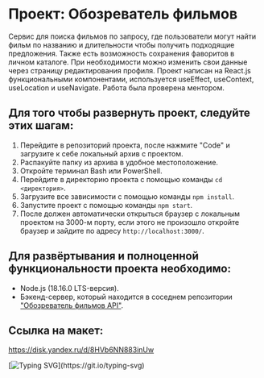 # Проект: Обозреватель фильмов

Сервис для поиска фильмов по запросу, где пользователи могут найти фильм по названию и длительности чтобы получить подходящие предложения. Также есть возможность сохранения фаворитов в личном каталоге. При необходимости можно изменить свои данные через страницу редактирования профиля. Проект написан на React.js функциональными компонентами, используется useEffect, useContext, useLocation и useNavigate. Работа была проверена ментором.

## Для того чтобы развернуть проект, следуйте этих шагам:

1. Перейдите в репозиторий проекта, после нажмите "Code" и загрузите к себе локальный архив с проектом.
2. Распакуйте папку из архива в удобное местоположение.
3. Откройте терминал Bash или PowerShell.
4. Перейдите в директорию проекта с помощью команды `cd <директория>`.
5. Загрузите все зависимости с помощью команды `npm install`.
6. Запустите проект с помощью команды `npm start`.
7. После должен автоматически открыться браузер с локальным проектом на 3000-м порту, если этого не произошло откройте браузер и зайдите по адресу `http://localhost:3000/`.

## Для развёртывания и полноценной функциональности проекта необходимо:
- Node.js (18.16.0 LTS-версия).
- Бэкенд-сервер, который находится в соседнем репозитории ["Обозреватель фильмов API"](https://github.com/katokinawa/movies-explorer-api).

## Ссылка на макет:
https://disk.yandex.ru/d/8HVb6NN883inUw

[![Typing SVG](https://readme-typing-svg.herokuapp.com?font=Inter&weight=500&duration=10000&pause=1000&repeat=false&width=435&lines=%D0%A1%D0%BF%D0%B0%D1%81%D0%B8%D0%B1%D0%BE+%D0%B7%D0%B0+%D0%B2%D0%BD%D0%B8%D0%BC%D0%B0%D0%BD%D0%B8%D0%B5!)](https://git.io/typing-svg)
